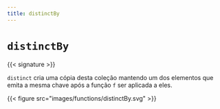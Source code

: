 ```yaml
---
title: distinctBy
---
```


# `distinctBy`

{{< signature >}}

`distinct` cria uma cópia desta coleção mantendo um dos elementos que
emita a mesma chave após a função `f` ser aplicada a eles.

{{< figure src="images/functions/distinctBy.svg" >}}
